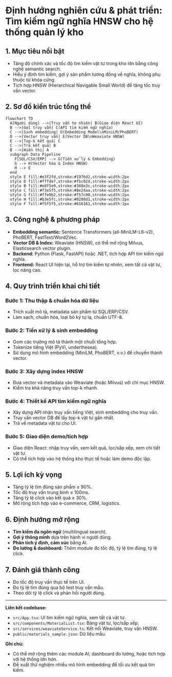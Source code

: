 # Định hướng nghiên cứu & phát triển: Tìm kiếm ngữ nghĩa HNSW cho hệ thống quản lý kho

## 1. Mục tiêu nổi bật
- Tăng độ chính xác và tốc độ tìm kiếm vật tư trong kho lớn bằng công nghệ semantic search.
- Hiểu ý định tìm kiếm, gợi ý sản phẩm tương đồng về nghĩa, không phụ thuộc từ khóa cứng.
- Tích hợp HNSW (Hierarchical Navigable Small World) để tăng tốc truy vấn vector.

## 2. Sơ đồ kiến trúc tổng thể

```mermaid
flowchart TD
  A[Người dùng] -->|Truy vấn tự nhiên| B(Giao diện React UI)
  B -->|Gửi truy vấn| C(API tìm kiếm ngữ nghĩa)
  C -->|Sinh embedding| D(Embedding Model\nMiniLM/PhoBERT)
  D -->|Vector truy vấn| E(Vector DB\nWeaviate HNSW)
  E -->|Top-k kết quả| C
  C -->|Trả kết quả| B
  B -->|Hiển thị| A
  subgraph Data Pipeline
    F[SQL/CSV/ERP] --> G(Tiền xử lý & Embedding)
    G --> H(Vector hóa & Index HNSW)
    H --> E
  end
  style E fill:#e3f2fd,stroke:#1976d2,stroke-width:2px
  style D fill:#fffde7,stroke:#fbc02d,stroke-width:2px
  style B fill:#e8f5e9,stroke:#388e3c,stroke-width:2px
  style C fill:#f3e5f5,stroke:#8e24aa,stroke-width:2px
  style G fill:#ffe0b2,stroke:#f57c00,stroke-width:2px
  style H fill:#b3e5fc,stroke:#0288d1,stroke-width:2px
  style F fill:#f5f5f5,stroke:#616161,stroke-width:1px
```

## 3. Công nghệ & phương pháp
- **Embedding semantic:** Sentence Transformers (all-MiniLM-L6-v2), PhoBERT, FastText/Word2Vec.
- **Vector DB & Index:** Weaviate (HNSW), có thể mở rộng Milvus, Elasticsearch vector plugin.
- **Backend:** Python (Flask, FastAPI) hoặc .NET, tích hợp API tìm kiếm ngữ nghĩa.
- **Frontend:** React UI hiện tại, hỗ trợ tìm kiếm tự nhiên, xem tất cả vật tư, lọc nâng cao.

## 4. Quy trình triển khai chi tiết
### Bước 1: Thu thập & chuẩn hóa dữ liệu
- Trích xuất mô tả, metadata sản phẩm từ SQL/ERP/CSV.
- Làm sạch, chuẩn hóa, loại bỏ ký tự lạ, chuẩn UTF-8.

### Bước 2: Tiền xử lý & sinh embedding
- Gom các trường mô tả thành một chuỗi tổng hợp.
- Tokenize tiếng Việt (PyVi, underthesea).
- Sử dụng mô hình embedding (MiniLM, PhoBERT, v.v.) để chuyển thành vector.

### Bước 3: Xây dựng index HNSW
- Đưa vector và metadata vào Weaviate (hoặc Milvus) với chỉ mục HNSW.
- Kiểm tra khả năng truy vấn top-k nhanh.

### Bước 4: Thiết kế API tìm kiếm ngữ nghĩa
- Xây dựng API nhận truy vấn tiếng Việt, sinh embedding cho truy vấn.
- Truy vấn vector DB để lấy top-k vật tư gần nhất.
- Trả về metadata vật tư cho UI.

### Bước 5: Giao diện demo/tích hợp
- Giao diện React: nhập truy vấn, xem kết quả, lọc/sắp xếp, xem chi tiết vật tư.
- Có thể tích hợp vào hệ thống kho thực tế hoặc làm demo độc lập.

## 5. Lợi ích kỳ vọng
- Tăng tỷ lệ tìm đúng sản phẩm ≥ 90%.
- Tốc độ truy vấn trung bình ≤ 100ms.
- Tăng tỷ lệ click vào kết quả ≥ 30%.
- Mở rộng tích hợp vào e-commerce, CRM, logistics.

## 6. Định hướng mở rộng
- **Tìm kiếm đa ngôn ngữ** (multilingual search).
- **Gợi ý thông minh** dựa trên hành vi người dùng.
- **Phân tích ý định, cảm xúc** bằng AI.
- **Đo lường & dashboard:** Thêm module đo tốc độ, tỷ lệ tìm đúng, tỷ lệ click.

## 7. Đánh giá thành công
- Đo tốc độ truy vấn thực tế trên UI.
- Đo tỷ lệ tìm đúng qua bộ test truy vấn mẫu.
- Theo dõi tỷ lệ click và phản hồi người dùng.

---
**Liên kết codebase:**
- `src/App.tsx`: UI tìm kiếm ngữ nghĩa, xem tất cả vật tư.
- `src/components/MaterialList.tsx`: Bảng vật tư, lọc/sắp xếp.
- `src/services/weaviateService.ts`: Kết nối Weaviate, truy vấn HNSW.
- `public/materials_sample.json`: Dữ liệu mẫu.

**Ghi chú:**
- Có thể mở rộng thêm các module AI, dashboard đo lường, hoặc tích hợp với hệ thống lớn hơn.
- Đề xuất thử nghiệm nhiều mô hình embedding để tối ưu kết quả tìm kiếm. 
